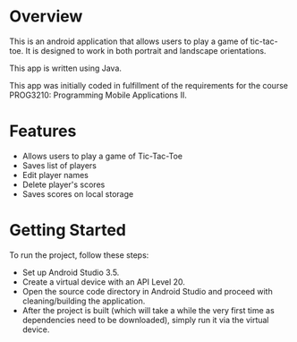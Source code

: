 Overview
========
This is an android application that allows users to play a game of tic-tac-toe.
It is designed to work in both portrait and landscape orientations. 

This app is written using Java.

This app was initially coded in fulfillment of the requirements for the course
PROG3210: Programming Mobile Applications II.

Features
============
* Allows users to play a game of Tic-Tac-Toe
* Saves list of players
* Edit player names
* Delete player's scores
* Saves scores on local storage

Getting Started
===============

To run the project, follow these steps:

* Set up Android Studio 3.5.
* Create a virtual device with an API Level 20.
* Open the source code directory in Android Studio and proceed with 
  cleaning/building the application.
* After the project is built (which will take a while the very first time as
  dependencies need to be downloaded), simply run it via the virtual device.



